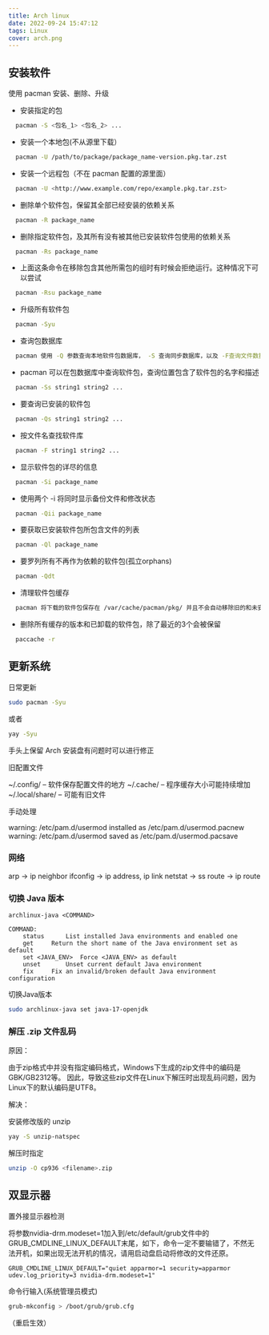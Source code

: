```yaml
---
title: Arch linux 
date: 2022-09-24 15:47:12
tags: Linux
cover: arch.png
---
```



## 安装软件

  使用 pacman 安装、删除、升级

* 安装指定的包
```bash
  pacman -S <包名_1> <包名_2> ...
```
* 安装一个本地包(不从源里下载）
```bash
  pacman -U /path/to/package/package_name-version.pkg.tar.zst
```
* 安装一个远程包（不在 pacman 配置的源里面）
```bash
  pacman -U <http://www.example.com/repo/example.pkg.tar.zst>
```
* 删除单个软件包，保留其全部已经安装的依赖关系
```bash
  pacman -R package_name
```
* 删除指定软件包，及其所有没有被其他已安装软件包使用的依赖关系
```bash
  pacman -Rs package_name
```
* 上面这条命令在移除包含其他所需包的组时有时候会拒绝运行。这种情况下可以尝试
```bash
  pacman -Rsu package_name
```
* 升级所有软件包
```bash
  pacman -Syu
```
* 查询包数据库
```bash
  pacman 使用 -Q 参数查询本地软件包数据库， -S 查询同步数据库，以及 -F查询文件数据库
```
* pacman 可以在包数据库中查询软件包，查询位置包含了软件包的名字和描述
```bash
  pacman -Ss string1 string2 ...
```
* 要查询已安装的软件包
```bash
  pacman -Qs string1 string2 ...
```
* 按文件名查找软件库
```bash
  pacman -F string1 string2 ...
```
* 显示软件包的详尽的信息
```bash
  pacman -Si package_name
```
* 使用两个 -i 将同时显示备份文件和修改状态
```bash
  pacman -Qii package_name
```
* 要获取已安装软件包所包含文件的列表
```bash
  pacman -Ql package_name
```
* 要罗列所有不再作为依赖的软件包(孤立orphans)
```bash
  pacman -Qdt
```
* 清理软件包缓存
```bash
  pacman 将下载的软件包保存在 /var/cache/pacman/pkg/ 并且不会自动移除旧的和未安装版本的软件包
```
* 删除所有缓存的版本和已卸载的软件包，除了最近的3个会被保留
```bash
  paccache -r
```

## 更新系统

日常更新

```bash
sudo pacman -Syu 
```
或者

```bash
yay -Syu
```

<!-- more -->

手头上保留 Arch 安装盘有问题时可以进行修正

旧配置文件

  ~/.config/        – 软件保存配置文件的地方
  ~/.cache/         – 程序缓存大小可能持续增加
  ~/.local/share/   – 可能有旧文件

手动处理

  warning: /etc/pam.d/usermod installed as /etc/pam.d/usermod.pacnew
  warning: /etc/pam.d/usermod saved as /etc/pam.d/usermod.pacsave

### 网络

arp ->	ip neighbor
ifconfig ->	ip address, ip link
netstat ->	ss
route ->	ip route 

### 切换 Java 版本

```                        
archlinux-java <COMMAND>

COMMAND:
	status		List installed Java environments and enabled one
	get		Return the short name of the Java environment set as default
	set <JAVA_ENV>	Force <JAVA_ENV> as default
	unset		Unset current default Java environment
	fix		Fix an invalid/broken default Java environment configuration
```

切换Java版本
```bash
sudo archlinux-java set java-17-openjdk
```

### 解压 .zip 文件乱码

原因：

由于zip格式中并没有指定编码格式，Windows下生成的zip文件中的编码是GBK/GB2312等。
因此，导致这些zip文件在Linux下解压时出现乱码问题，因为Linux下的默认编码是UTF8。

解决：

安装修改版的 unzip
```bash
yay -S unzip-natspec 
```

解压时指定
```bash
unzip -O cp936 <filename>.zip
```

## 双显示器

置外接显示器检测

将参数nvidia-drm.modeset=1加入到/etc/default/grub文件中的GRUB_CMDLINE_LINUX_DEFAULT末尾，如下，命令一定不要输错了，不然无法开机，如果出现无法开机的情况，请用启动盘启动将修改的文件还原。

```
GRUB_CMDLINE_LINUX_DEFAULT="quiet apparmor=1 security=apparmor udev.log_priority=3 nvidia-drm.modeset=1"
```
命令行输入(系统管理员模式)
```bash
grub-mkconfig > /boot/grub/grub.cfg
```
（重启生效）